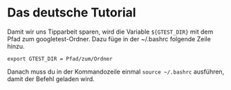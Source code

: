 # Das deutsche Tutorial

Damit wir uns Tipparbeit sparen, wird die Variable `${GTEST_DIR}` mit dem Pfad zum googletest-Ordner. Dazu füge in der ~/.bashrc folgende Zeile hinzu.

	export GTEST_DIR = Pfad/zum/Ordner

Danach muss du in der Kommandozeile einmal `source ~/.bashrc` ausführen, damit der Befehl geladen wird.

